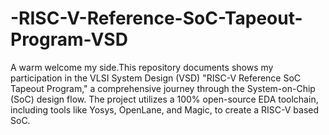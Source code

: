 # -RISC-V-Reference-SoC-Tapeout-Program-VSD
A warm welcome my side.This repository documents shows my participation in the VLSI System Design (VSD) "RISC-V Reference SoC Tapeout Program," a comprehensive journey through the System-on-Chip (SoC) design flow. The project utilizes a 100% open-source EDA toolchain, including tools like Yosys, OpenLane, and Magic, to create a RISC-V based SoC.
